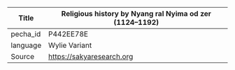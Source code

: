 |Title | Religious history by Nyang ral Nyima od zer (1124–1192) 
| --- | --- 
|pecha_id | P442EE78E
|language | Wylie Variant
|Source | https://sakyaresearch.org